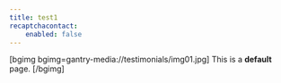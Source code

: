 ```yaml
---
title: test1
recaptchacontact:
    enabled: false
---
```


[bgimg bgimg=gantry-media://testimonials/img01.jpg]
This is a **default** page.
[/bgimg]

